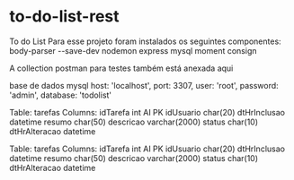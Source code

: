 # to-do-list-rest
To do List
Para esse projeto foram instalados os seguintes componentes:
body-parser
--save-dev nodemon
express
mysql
moment
consign

A collection postman para testes também está anexada aqui

base de dados mysql
    host: 'localhost',
    port: 3307,
    user: 'root',
    password: 'admin',
    database: 'todolist'

Table: tarefas
Columns:
idTarefa int AI PK 
idUsuario char(20) 
dtHrInclusao datetime 
resumo char(50) 
descricao varchar(2000) 
status char(10) 
dtHrAlteracao datetime

Table: tarefas
Columns:
idTarefa int AI PK 
idUsuario char(20) 
dtHrInclusao datetime 
resumo char(50) 
descricao varchar(2000) 
status char(10) 
dtHrAlteracao datetime
